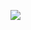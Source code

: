![](http://github-profile-summary-cards.vercel.app/api/cards/profile-details?username=chiitata&theme=gruvbox)

